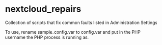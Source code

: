 # nextcloud_repairs
Collection of scripts that fix common faults listed in Administration Settings

To use, rename sample_config.var to config.var and put in the PHP username the PHP process is running as.
